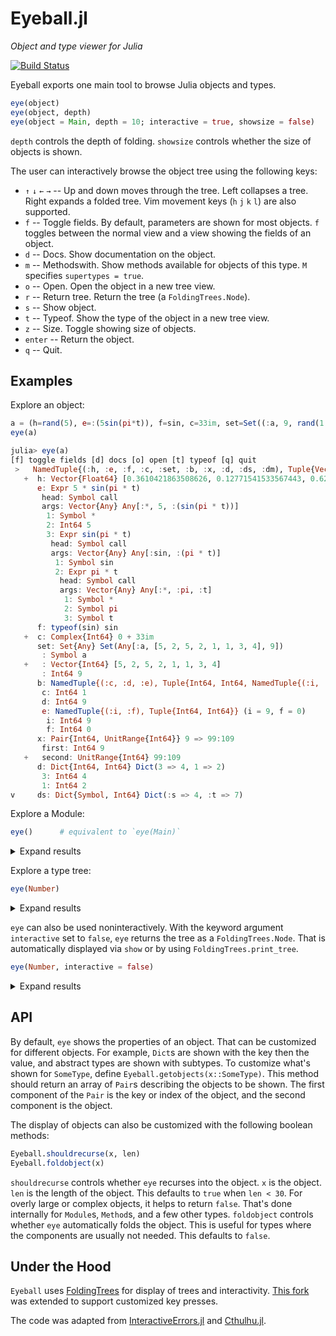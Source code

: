 # Eyeball.jl
*Object and type viewer for Julia*

[![Build Status](https://github.com/tshort/Eyeball.jl/workflows/CI/badge.svg)](https://github.com/tshort/Eyeball.jl/actions)

Eyeball exports one main tool to browse Julia objects and types.


```julia
eye(object)
eye(object, depth)
eye(object = Main, depth = 10; interactive = true, showsize = false)
```

`depth` controls the depth of folding. `showsize` controls whether the size of objects is shown.

The user can interactively browse the object tree using the following keys:

* `↑` `↓` `←` `→` -- Up and down moves through the tree. Left collapses a tree. Right expands a folded tree. Vim movement keys (`h` `j` `k` `l`) are also supported.
* `f` -- Toggle fields. By default, parameters are shown for most objects.
  `f` toggles between the normal view and a view showing the fields of an object.
* `d` -- Docs. Show documentation on the object.
* `m` -- Methodswith. Show methods available for objects of this type. `M` specifies `supertypes = true`.
* `o` -- Open. Open the object in a new tree view.
* `r` -- Return tree. Return the tree (a `FoldingTrees.Node`).
* `s` -- Show object.
* `t` -- Typeof. Show the type of the object in a new tree view.
* `z` -- Size. Toggle showing size of objects.
* `enter` -- Return the object.
* `q` -- Quit.

## Examples

Explore an object:

```julia
a = (h=rand(5), e=:(5sin(pi*t)), f=sin, c=33im, set=Set((:a, 9, rand(1:5, 8))), b=(c=1,d=9,e=(i=9,f=0)), x=9 => 99:109, d=Dict(1=>2, 3=>4), ds=Dict(:s=>4,:t=>7), dm=Dict(1=>9, "x"=>8))
eye(a)
```
```jl
julia> eye(a)
[f] toggle fields [d] docs [o] open [t] typeof [q] quit
 >   NamedTuple{(:h, :e, :f, :c, :set, :b, :x, :d, :ds, :dm), Tuple{Vector{Float64}, Expr, typeof(sin), Complex{Int64}, Set{A
   +  h: Vector{Float64} [0.3610421863508626, 0.12771541533567443, 0.6201544967866688, 0.11594457518848911, 0.305796804477252
      e: Expr 5 * sin(pi * t)
       head: Symbol call
       args: Vector{Any} Any[:*, 5, :(sin(pi * t))]
        1: Symbol *
        2: Int64 5
        3: Expr sin(pi * t)
         head: Symbol call
         args: Vector{Any} Any[:sin, :(pi * t)]
          1: Symbol sin
          2: Expr pi * t
           head: Symbol call
           args: Vector{Any} Any[:*, :pi, :t]
            1: Symbol *
            2: Symbol pi
            3: Symbol t
      f: typeof(sin) sin
   +  c: Complex{Int64} 0 + 33im
      set: Set{Any} Set(Any[:a, [5, 2, 5, 2, 1, 1, 3, 4], 9])
       : Symbol a
   +   : Vector{Int64} [5, 2, 5, 2, 1, 1, 3, 4]
       : Int64 9
      b: NamedTuple{(:c, :d, :e), Tuple{Int64, Int64, NamedTuple{(:i, :f), Tuple{Int64, Int64}}}} (c = 1, d = 9, e = (i = 9, 
       c: Int64 1
       d: Int64 9
       e: NamedTuple{(:i, :f), Tuple{Int64, Int64}} (i = 9, f = 0)
        i: Int64 9
        f: Int64 0
      x: Pair{Int64, UnitRange{Int64}} 9 => 99:109
       first: Int64 9
   +   second: UnitRange{Int64} 99:109
      d: Dict{Int64, Int64} Dict(3 => 4, 1 => 2)
       3: Int64 4
       1: Int64 2
v     ds: Dict{Symbol, Int64} Dict(:s => 4, :t => 7)
```

Explore a Module:


```julia
eye()      # equivalent to `eye(Main)`
```
<details>
  <summary>Expand results</summary>
  
```jl
julia> eye()
[f] toggle fields [d] docs [o] open [t] typeof [q] quit
 >   Module
      Base: Module Base
      Core: Module Core
      InteractiveUtils: Module InteractiveUtils
      Main: Module Main
      a: NamedTuple{(:h, :e, :f, :c, :set, :b, :x, :d, :ds, :dm), Tuple{Vector{Float64}, Expr, typeof(sin), Complex{Int64}, S
   +   h: Vector{Float64} [0.3610421863508626, 0.12771541533567443, 0.6201544967866688, 0.11594457518848911, 0.30579680447725
       e: Expr 5 * sin(pi * t)
        head: Symbol call
        args: Vector{Any} Any[:*, 5, :(sin(pi * t))]
         1: Symbol *
         2: Int64 5
         3: Expr sin(pi * t)
          head: Symbol call
          args: Vector{Any} Any[:sin, :(pi * t)]
           1: Symbol sin
           2: Expr pi * t
            head: Symbol call
            args: Vector{Any} Any[:*, :pi, :t]
             1: Symbol *
             2: Symbol pi
             3: Symbol t
       f: typeof(sin) sin
   +   c: Complex{Int64} 0 + 33im
       set: Set{Any} Set(Any[:a, [5, 2, 5, 2, 1, 1, 3, 4], 9])
        : Symbol a
   +    : Vector{Int64} [5, 2, 5, 2, 1, 1, 3, 4]
        : Int64 9
       b: NamedTuple{(:c, :d, :e), Tuple{Int64, Int64, NamedTuple{(:i, :f), Tuple{Int64, Int64}}}} (c = 1, d = 9, e = (i = 9,
        c: Int64 1
        d: Int64 9
        e: NamedTuple{(:i, :f), Tuple{Int64, Int64}} (i = 9, f = 0)
         i: Int64 9
         f: Int64 0
       x: Pair{Int64, UnitRange{Int64}} 9 => 99:109
v       first: Int64 9
```

</details>

Explore a type tree:

```julia
eye(Number)
```
<details>
  <summary>Expand results</summary>
  
```jl
julia> eye(Number)
[f] toggle fields [d] docs [o] open [t] typeof [q] quit
 >   DataType
   +  : UnionAll Complex
      : DataType Real
       : DataType AbstractFloat
   +    : DataType BigFloat
        : DataType Float16
        : DataType Float32
        : DataType Float64
       : DataType AbstractIrrational
   +    : UnionAll Irrational
       : DataType Integer
        : DataType Bool
        : DataType Signed
   +     : DataType BigInt
         : DataType Int128
         : DataType Int16
         : DataType Int32
         : DataType Int64
         : DataType Int8
        : DataType Unsigned
         : DataType UInt128
         : DataType UInt16
         : DataType UInt32
         : DataType UInt64
         : DataType UInt8
   +   : UnionAll Rational
```

</details>

`eye` can also be used noninteractively.
With the keyword argument `interactive` set to `false`, `eye` returns the tree as a `FoldingTrees.Node`.
That is automatically displayed via `show` or by using `FoldingTrees.print_tree`.

```julia
eye(Number, interactive = false)
```
<details>
  <summary>Expand results</summary>
  
```jl
julia> eye(Number, interactive = false)
  DataType
├─ + : UnionAll Complex
└─   : DataType Real
   ├─   : DataType AbstractFloat
   │  ├─ + : DataType BigFloat
   │  ├─   : DataType Float16
   │  ├─   : DataType Float32
   │  └─   : DataType Float64
   ├─   : DataType AbstractIrrational
   │  └─ + : UnionAll Irrational
   ├─   : DataType Integer
   │  ├─   : DataType Bool
   │  ├─   : DataType Signed
   │  │  ├─ + : DataType BigInt
   │  │  ├─   : DataType Int128
   │  │  ├─   : DataType Int16
   │  │  ├─   : DataType Int32
   │  │  ├─   : DataType Int64
   │  │  └─   : DataType Int8
   │  └─   : DataType Unsigned
   │     ├─   : DataType UInt128
   │     ├─   : DataType UInt16
   │     ├─   : DataType UInt32
   │     ├─   : DataType UInt64
   │     └─   : DataType UInt8
   └─ + : UnionAll Rational
```

</details>


## API

By default, `eye` shows the properties of an object.
That can be customized for different objects.
For example, `Dict`s are shown with the key then the value, and abstract types are shown with subtypes.
To customize what's shown for `SomeType`, define `Eyeball.getobjects(x::SomeType)`.
This method should return an array of `Pair`s describing the objects to be shown.
The first component of the `Pair` is the key or index of the object, and the second component is the object.

The display of objects can also be customized with the following boolean methods:

```julia
Eyeball.shouldrecurse(x, len)   
Eyeball.foldobject(x)   
```

`shouldrecurse` controls whether `eye` recurses into the object.
`x` is the object. `len` is the length of the object. 
This defaults to `true` when `len < 30`.
For overly large or complex objects, it helps to return `false`.
That's done internally for `Module`s, `Method`s, and a few other types.
`foldobject` controls whether `eye` automatically folds the object.
This is useful for types where the components are usually not needed.
This defaults to `false`.

## Under the Hood

`Eyeball` uses [FoldingTrees](https://github.com/JuliaCollections/FoldingTrees.jl) for display of trees and interactivity.
[This fork](https://github.com/MichaelHatherly/InteractiveErrors.jl/tree/master/src/vendor/FoldingTrees)
was extended to support customized key presses.

The code was adapted from [InteractiveErrors.jl](https://github.com/MichaelHatherly/InteractiveErrors.jl)
 and [Cthulhu.jl](https://github.com/JuliaDebug/Cthulhu.jl).
